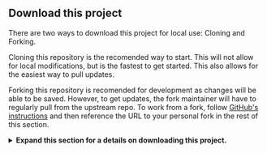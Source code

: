 ## Download this project

There are two ways to download this project for local use: Cloning and Forking.

Cloning this repository is the recomended way to start. This will not allow for local modifications, but is the fastest to get started. This also allows for the easiest way to pull updates.

Forking this repository is recomended for development as changes will be able to be saved. However, to get updates, the fork maintainer will have to regularly pull from the upstream repo. To work from a fork, follow [GitHub's instructions](https://docs.github.com/en/pull-requests/collaborating-with-pull-requests/working-with-forks/fork-a-repo) and then reference the URL to your personal fork in the rest of this section.

<details>
<summary>
<b>Expand this section for a details on downloading this project.</b>
</summary>

1. Open the local NVIDIA AI Workbench window. From the list of locations displayed, select one you would like to work in.

    ![AI Workbench Locations Menu](_static/nvwb_locations.png)

1. Once inside the location, select *Clone Project*.

    ![AI Workbench Projects Menu](_static/nvwb_projects.png)

1. Enter the URL of the project repository. You may leave the path as the default value. Press *Clone*.

    ![AI Workbnech Clone Project Menu](_static/nvwb_clone.png)

1. You will be redirected to the new project’s page. Workbench will automatically bootstrap the development environment. You can view real-time progress by expanding the Output from the bottom of the window.

    ![AI Workbench Log Viewer](_static/nvwb_logs.png)

1. Before running for the first time, project specific configuration must be provided. Project configuration is done using the *Environment* tab from the left-hand panel.

    ![AI Workbench Side Menu](_static/nvwb_left_menu.png)

1. Scroll down to the **Secrets** section and find the *NGC_API_KEY* entry. Press *Configure* and provide the personal key for NGC that was generated earlier.

1. Scroll down to the **Mounts section**. Here, there are two mounts to configure.

    a. Find the mount for /var/host-run. This is used to allow the development environment to access the host’s Docker daemon in a pattern called Docker out of Docker. Press **Configure** and provide the directory `/var/run`.

    ![AI Workbench Mount Menu](_static/nvwb_mount_varrun.png)

    b. Find the mount for /home/workbench/.cache/nvidia-nims. This mount is used as a runtime cache for NIMs where they can cache model files. Sharing this cache with the host reduces disk usage and network bandwidth.

    ![AI Workbench Mount Menu](_static/nvwb_mount_nim.png)

    If you don't already have a nim cache, or you aren't sure, use the following commands to create one at `/home/USER/.cache/nvidia-nims`.

    ```bash
    mkdir -p ~/.cache/nvidia-nims
    chmod 2777 ~/.cache/nvidia-nims
    ```


1. Once the build completes with a *Build Ready* message, all applications will be made available to you.

</details>
